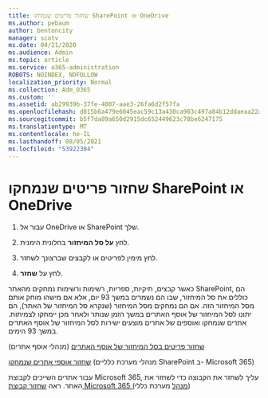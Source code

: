 ```yaml
---
title: שחזור פריטים שנמחקו SharePoint או OneDrive
ms.author: pebaum
author: bentoncity
manager: scotv
ms.date: 04/21/2020
ms.audience: Admin
ms.topic: article
ms.service: o365-administration
ROBOTS: NOINDEX, NOFOLLOW
localization_priority: Normal
ms.collection: Adm_O365
ms.custom: ''
ms.assetid: ab29939b-37fe-4007-aae3-26fa6d2f57fa
ms.openlocfilehash: d015b6a479e6045eac59c13a430ca903c497a84b12ddaeaa22aeec9fae88f4e0
ms.sourcegitcommit: b5f7da89a650d2915dc652449623c78be6247175
ms.translationtype: MT
ms.contentlocale: he-IL
ms.lasthandoff: 08/05/2021
ms.locfileid: "53922304"
---
```

# <a name="restore-deleted-items-from-sharepoint-or-onedrive"></a>שחזור פריטים שנמחקו SharePoint או OneDrive

1. עבור אל OneDrive או SharePoint שלך.
    
2. לחץ **על סל המיחזור** בחלונית הימנית. 
    
3. לחץ מימין לפריטים או לקבצים שברצונך לשחזר.
    
4. לחץ על **שחזר**. 
    
כאשר קבצים, תיקיות, ספריות, רשימות ורשימות נמחקים מהאתר SharePoint, הם כוללים את סל המיחזור, שבו הם נשמרים במשך 93 יום, אלא אם מישהו מוחק אותם מסל המיחזור הזה. אם הם נמחקים מסל המיחזור (שנקרא סל המיחזור של האתר), הם יתונו לסל המיחזור של אוסף האתרים במשך הזמן שנותר ולאחר מכן יימחקו לצמיתות. אתרים שנמחקו ואוספים של אתרים מוצעים ישירות לסל המיחזור של אוסף האתרים במשך 93 הימים.
  
[שחזור פריטים בסל המיחזור של אוסף האתרים](https://go.microsoft.com/fwlink/?linkid=867800) (מנהלי אוסף אתרים) 
  
[שחזור אוספי אתרים שנמחקו](https://go.microsoft.com/fwlink/?linkid=867660) (מנהלי מערכת כלליים SharePoint ב- Microsoft 365) 
  
עבור אתרים השייכים לקבוצת Microsoft 365, עליך לשחזר את הקבוצה כדי לשחזר את האתר. ראה [שחזור קבוצת Microsoft 365 (מנהל](https://go.microsoft.com/fwlink/?linkid=867802) מערכת כללי) 
  

